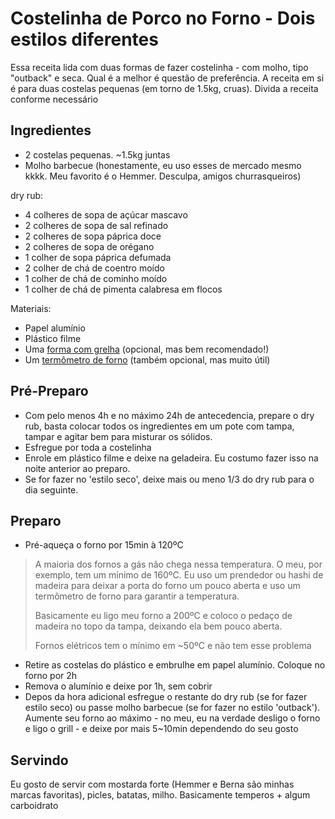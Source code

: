 # Costelinha de Porco no Forno - Dois estilos diferentes

Essa receita lida com duas formas de fazer costelinha - com molho, tipo "outback"
e seca. Qual é a melhor é questão de preferência. A receita em si é para duas
costelas pequenas (em torno de 1.5kg, cruas). Divida a receita conforme
necessário


## Ingredientes

* 2 costelas pequenas. ~1.5kg juntas
* Molho barbecue
(honestamente, eu uso esses de mercado mesmo kkkk. Meu favorito é o Hemmer. Desculpa, amigos churrasqueiros)

dry rub:

* 4 colheres de sopa de açúcar mascavo
* 2 colheres de sopa de sal refinado
* 2 colheres de sopa páprica doce
* 2 colheres de sopa de orégano
* 1 colher de sopa páprica defumada
* 2 colher de chá de coentro moído
* 1 colher de chá de cominho moído
* 1 colher de chá de pimenta calabresa em flocos

Materiais:

* Papel alumínio
* Plástico filme
* Uma [forma com grelha](https://lista.mercadolivre.com.br/forma-grelha#D[A:forma%20grelha]) (opcional, mas bem recomendado!)
* Um [termômetro de forno](https://lista.mercadolivre.com.br/termometro-forno#D[A:termometro%20forno]) (também opcional, mas muito útil)

## Pré-Preparo

* Com pelo menos 4h e no máximo 24h de antecedencia, prepare o dry rub,
  basta colocar todos os ingredientes em um pote com tampa, tampar e agitar bem
  para misturar os sólidos.
* Esfregue por toda a costelinha
* Enrole em plástico filme e deixe na geladeira. Eu costumo fazer isso na noite
  anterior ao preparo.
* Se for fazer no 'estilo seco', deixe mais ou meno 1/3 do dry rub para o dia seguinte.

## Preparo
* Pré-aqueça o forno por 15min à 120ºC

> A maioria dos fornos a gás não chega nessa temperatura. O meu, por exemplo, tem
> um mínimo de 160ºC. Eu uso um prendedor ou hashi de madeira para deixar a porta
> do forno um pouco aberta e uso um termômetro de forno para garantir a temperatura.
>
> Basicamente eu ligo meu forno a 200ºC e coloco o pedaço de madeira no topo da tampa,
> deixando ela bem pouco aberta.
>
> Fornos elétricos tem o mínimo em ~50ºC e não tem esse problema

* Retire as costelas do plástico e embrulhe em papel alumínio. Coloque no forno por 2h
* Remova o alumínio e deixe por 1h, sem cobrir
* Depos da hora adicional esfregue o restante do dry rub (se for fazer estilo seco)
ou passe molho barbecue (se for fazer no estilo 'outback'). Aumente seu forno ao
máximo - no meu, eu na verdade desligo o forno e ligo o grill - e deixe por 
mais 5~10min dependendo do seu gosto

## Servindo

Eu gosto de servir com mostarda forte (Hemmer e Berna são minhas marcas favoritas),
picles, batatas, milho. Basicamente temperos + algum carboidrato